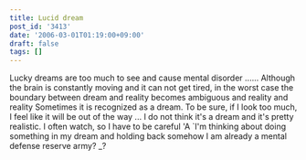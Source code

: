 ```yaml
---
title: Lucid dream
post_id: '3413'
date: '2006-03-01T01:19:00+09:00'
draft: false
tags: []
---
```


Lucky dreams are too much to see and cause mental disorder ...... Although the brain is constantly moving and it can not get tired, in the worst case the boundary between dream and reality becomes ambiguous and reality and reality Sometimes it is recognized as a dream. To be sure, if I look too much, I feel like it will be out of the way ... I do not think it's a dream and it's pretty realistic. I often watch, so I have to be careful 'A `I'm thinking about doing something in my dream and holding back somehow I am already a mental defense reserve army? _?
